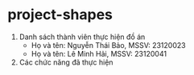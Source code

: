# project-shapes
1. Danh sách thành viên thực hiện đồ án
   - Họ và tên: Nguyễn Thái Bảo, MSSV: 23120023
   - Họ và tên: Lê Minh Hải, MSSV: 23120041
2. Các chức năng đã thực hiện
   
